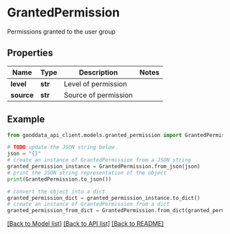 # GrantedPermission

Permissions granted to the user group

## Properties

Name | Type | Description | Notes
------------ | ------------- | ------------- | -------------
**level** | **str** | Level of permission | 
**source** | **str** | Source of permission | 

## Example

```python
from gooddata_api_client.models.granted_permission import GrantedPermission

# TODO update the JSON string below
json = "{}"
# create an instance of GrantedPermission from a JSON string
granted_permission_instance = GrantedPermission.from_json(json)
# print the JSON string representation of the object
print(GrantedPermission.to_json())

# convert the object into a dict
granted_permission_dict = granted_permission_instance.to_dict()
# create an instance of GrantedPermission from a dict
granted_permission_from_dict = GrantedPermission.from_dict(granted_permission_dict)
```
[[Back to Model list]](../README.md#documentation-for-models) [[Back to API list]](../README.md#documentation-for-api-endpoints) [[Back to README]](../README.md)


